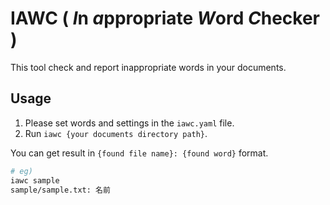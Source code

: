 # IAWC ( *I*n *a*ppropriate *W*ord *C*hecker )

This tool check and report inappropriate words in your documents.

## Usage

1. Please set words and settings in the `iawc.yaml` file.
1. Run `iawc {your documents directory path}`.

You can get result in `{found file name}: {found word}` format.

```sh
# eg)
iawc sample
sample/sample.txt: 名前
```

